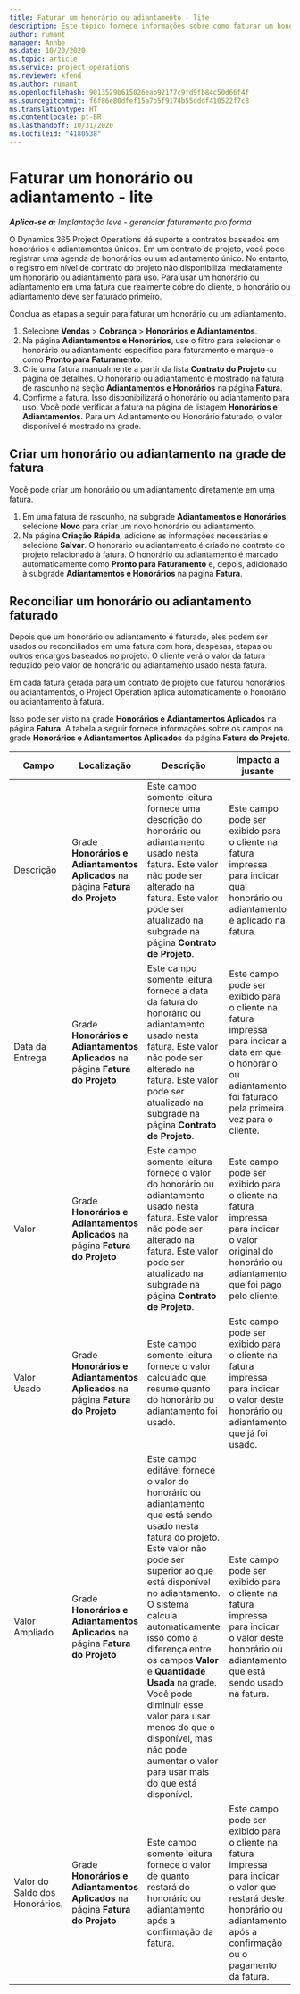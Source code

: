 ```yaml
---
title: Faturar um honorário ou adiantamento - lite
description: Este tópico fornece informações sobre como faturar um honorário ou adiantamento no Project Operations.
author: rumant
manager: Annbe
ms.date: 10/20/2020
ms.topic: article
ms.service: project-operations
ms.reviewer: kfend
ms.author: rumant
ms.openlocfilehash: 9013529b615026eab92177c9fd9fb84c50d66f4f
ms.sourcegitcommit: f6f86e80dfef15a7b5f9174b55dddf410522f7c8
ms.translationtype: HT
ms.contentlocale: pt-BR
ms.lasthandoff: 10/31/2020
ms.locfileid: "4180538"
---
```

# <a name="invoice-a-retainer-or-an-advance---lite"></a>Faturar um honorário ou adiantamento - lite

_**Aplica-se a:** Implantação leve - gerenciar faturamento pro forma_

O Dynamics 365 Project Operations dá suporte a contratos baseados em honorários e adiantamentos únicos. Em um contrato de projeto, você pode registrar uma agenda de honorários ou um adiantamento único. No entanto, o registro em nível de contrato do projeto não disponibiliza imediatamente um honorário ou adiantamento para uso. Para usar um honorário ou adiantamento em uma fatura que realmente cobre do cliente, o honorário ou adiantamento deve ser faturado primeiro.

Conclua as etapas a seguir para faturar um honorário ou um adiantamento.

1. Selecione **Vendas** > **Cobrança** > **Honorários e Adiantamentos**. 
2. Na página **Adiantamentos e Honorários**, use o filtro para selecionar o honorário ou adiantamento específico para faturamento e marque-o como **Pronto para Faturamento**.
3. Crie uma fatura manualmente a partir da lista **Contrato do Projeto** ou página de detalhes. O honorário ou adiantamento é mostrado na fatura de rascunho na seção **Adiantamentos e Honorários** na página **Fatura**.
4. Confirme a fatura. Isso disponibilizará o honorário ou adiantamento para uso. Você pode verificar a fatura na página de listagem **Honorários e Adiantamentos**. Para um Adiantamento ou Honorário faturado, o valor disponível é mostrado na grade.

## <a name="create-a-retainer-or-advance-from-the-invoice-grid"></a>Criar um honorário ou adiantamento na grade de fatura

Você pode criar um honorário ou um adiantamento diretamente em uma fatura.

1. Em uma fatura de rascunho, na subgrade **Adiantamentos e Honorários**, selecione **Novo** para criar um novo honorário ou adiantamento. 
2. Na página **Criação Rápida**, adicione as informações necessárias e selecione **Salvar**. O honorário ou adiantamento é criado no contrato do projeto relacionado à fatura. O honorário ou adiantamento é marcado automaticamente como **Pronto para Faturamento** e, depois, adicionado à subgrade **Adiantamentos e Honorários** na página **Fatura**.

## <a name="reconcile-an-invoiced-retainer-or-advance"></a>Reconciliar um honorário ou adiantamento faturado

Depois que um honorário ou adiantamento é faturado, eles podem ser usados ou reconciliados em uma fatura com hora, despesas, etapas ou outros encargos baseados no projeto. O cliente verá o valor da fatura reduzido pelo valor de honorário ou adiantamento usado nesta fatura.

Em cada fatura gerada para um contrato de projeto que faturou honorários ou adiantamentos, o Project Operation aplica automaticamente o honorário ou adiantamento à fatura.

Isso pode ser visto na grade **Honorários e Adiantamentos Aplicados** na página **Fatura**. A tabela a seguir fornece informações sobre os campos na grade **Honorários e Adiantamentos Aplicados** da página **Fatura do Projeto**.

| Campo | Localização | Descrição | Impacto a jusante |
| --- | --- | --- | --- |
| Descrição | Grade **Honorários e Adiantamentos Aplicados** na página **Fatura do Projeto** |Este campo somente leitura fornece uma descrição do honorário ou adiantamento usado nesta fatura. Este valor não pode ser alterado na fatura. Este valor pode ser atualizado na subgrade na página **Contrato de Projeto**. | Este campo pode ser exibido para o cliente na fatura impressa para indicar qual honorário ou adiantamento é aplicado na fatura. |
| Data da Entrega | Grade **Honorários e Adiantamentos Aplicados** na página **Fatura do Projeto**  | Este campo somente leitura fornece a data da fatura do honorário ou adiantamento usado nesta fatura. Este valor não pode ser alterado na fatura. Este valor pode ser atualizado na subgrade na página **Contrato de Projeto**. | Este campo pode ser exibido para o cliente na fatura impressa para indicar a data em que o honorário ou adiantamento foi faturado pela primeira vez para o cliente. |
| Valor | Grade **Honorários e Adiantamentos Aplicados** na página **Fatura do Projeto**  | Este campo somente leitura fornece o valor do honorário ou adiantamento usado nesta fatura. Este valor não pode ser alterado na fatura. Este valor pode ser atualizado na subgrade na página **Contrato de Projeto**. | Este campo pode ser exibido para o cliente na fatura impressa para indicar o valor original do honorário ou adiantamento que foi pago pelo cliente. |
| Valor Usado | Grade **Honorários e Adiantamentos Aplicados** na página **Fatura do Projeto**  | Este campo somente leitura fornece o valor calculado que resume quanto do honorário ou adiantamento foi usado. | Este campo pode ser exibido para o cliente na fatura impressa para indicar o valor deste honorário ou adiantamento que já foi usado. |
| Valor Ampliado | Grade **Honorários e Adiantamentos Aplicados** na página **Fatura do Projeto**  | Este campo editável fornece o valor do honorário ou adiantamento que está sendo usado nesta fatura do projeto. Este valor não pode ser superior ao que está disponível no adiantamento. O sistema calcula automaticamente isso como a diferença entre os campos **Valor** e **Quantidade Usada** na grade. Você pode diminuir esse valor para usar menos do que o disponível, mas não pode aumentar o valor para usar mais do que está disponível. | Este campo pode ser exibido para o cliente na fatura impressa para indicar o valor deste honorário ou adiantamento que está sendo usado na fatura. |
| Valor do Saldo dos Honorários. | Grade **Honorários e Adiantamentos Aplicados** na página **Fatura do Projeto**  | Este campo somente leitura fornece o valor de quanto restará do honorário ou adiantamento após a confirmação da fatura. | Este campo pode ser exibido para o cliente na fatura impressa para indicar o valor que restará deste honorário ou adiantamento após a confirmação ou o pagamento da fatura. |
